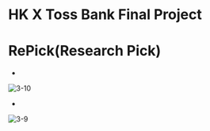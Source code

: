 # HK X Toss Bank Final Project 
# RePick(Research Pick)

- 
![3-10](https://github.com/user-attachments/assets/b6be587b-3084-4db3-904b-c1141f8369f0)

-
![3-9](https://github.com/user-attachments/assets/7c094641-8a08-49ce-97e8-83c0f56486c0)
